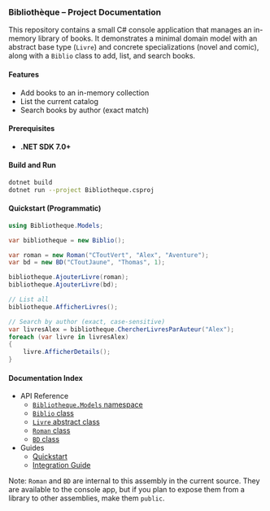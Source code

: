 ### Bibliothèque – Project Documentation

This repository contains a small C# console application that manages an in-memory library of books. It demonstrates a minimal domain model with an abstract base type (`Livre`) and concrete specializations (novel and comic), along with a `Biblio` class to add, list, and search books.

#### Features
- Add books to an in-memory collection
- List the current catalog
- Search books by author (exact match)

#### Prerequisites
- **.NET SDK 7.0+**

#### Build and Run
```bash
dotnet build
dotnet run --project Bibliotheque.csproj
```

#### Quickstart (Programmatic)
```csharp
using Bibliotheque.Models;

var bibliotheque = new Biblio();

var roman = new Roman("CToutVert", "Alex", "Aventure");
var bd = new BD("CToutJaune", "Thomas", 1);

bibliotheque.AjouterLivre(roman);
bibliotheque.AjouterLivre(bd);

// List all
bibliotheque.AfficherLivres();

// Search by author (exact, case-sensitive)
var livresAlex = bibliotheque.ChercherLivresParAuteur("Alex");
foreach (var livre in livresAlex)
{
    livre.AfficherDetails();
}
```

#### Documentation Index
- API Reference
  - [`Bibliotheque.Models` namespace](./api/README.md)
  - [`Biblio` class](./api/Biblio.md)
  - [`Livre` abstract class](./api/Livre.md)
  - [`Roman` class](./api/Roman.md)
  - [`BD` class](./api/BD.md)
- Guides
  - [Quickstart](./guides/Quickstart.md)
  - [Integration Guide](./guides/Integration.md)

Note: `Roman` and `BD` are internal to this assembly in the current source. They are available to the console app, but if you plan to expose them from a library to other assemblies, make them `public`.

